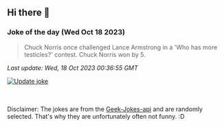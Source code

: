 ## Hi there 👋

### Joke of the day (Wed Oct 18 2023)
<!-- joke -->
>Chuck Norris once challenged Lance Armstrong in a 'Who has more testicles?' contest. Chuck Norris won by 5.
<!-- /joke -->

*Last update: Wed, 18 Oct 2023 00:36:55 GMT*

[![Update joke](https://github.com/nclskfm/nclskfm/actions/workflows/joke.yml/badge.svg)](https://github.com/nclskfm/nclskfm/actions/workflows/joke.yml)

<br><br>
Disclaimer: The jokes are from the [Geek-Jokes-api](https://github.com/sameerkumar18/geek-joke-api) and are randomly selected. That's why they are unfortunately often not funny. :D
